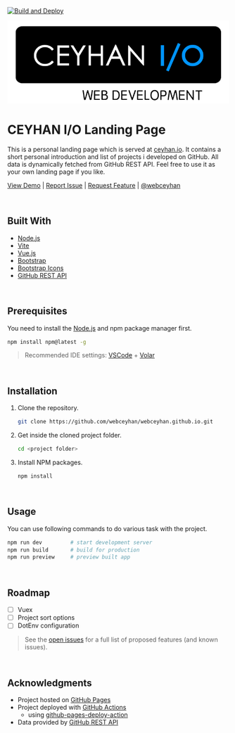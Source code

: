 [![Build and Deploy](https://github.com/webceyhan/webceyhan.github.io/actions/workflows/build-deploy.yml/badge.svg)](https://github.com/webceyhan/webceyhan.github.io/actions/workflows/build-deploy.yml)

<!-- Logo -->

![Logo](./src/assets/logo.png)

 <!-- Title -->

# CEYHAN I/O Landing Page

<!-- Description -->

This is a personal landing page which is served at [ceyhan.io](https://www.ceyhan.io/).
It contains a short personal introduction and list of projects i developed on GitHub. All data is dynamically fetched from GitHub REST API.
Feel free to use it as your own landing page if you like.

[View Demo](https://webceyhan.github.io) |
[Report Issue](https://github.com/webceyhan/webceyhan.github.io/issues) |
[Request Feature](https://github.com/webceyhan/webceyhan.github.io/pulls) |
[@webceyhan](https://twitter.com/webceyhan)

<br>
<!-- Built With -->

## Built With

-   [Node.js](https://nodejs.dev/)
-   [Vite](https://vitejs.dev/)
-   [Vue.js](https://vuejs.org/)
-   [Bootstrap](https://getbootstrap.com)
-   [Bootstrap Icons](https://icons.getbootstrap.com/)
-   [GitHub REST API](https://docs.github.com/en/rest)

<br>
<!-- Prerequisites -->

## Prerequisites

You need to install the [Node.js](https://nodejs.dev/) and npm package manager first.

```sh
npm install npm@latest -g
```

> Recommended IDE settings:
> [VSCode](https://code.visualstudio.com/) + [Volar](https://marketplace.visualstudio.com/items?itemName=johnsoncodehk.volar)

<br>
<!-- Installation -->

## Installation

1. Clone the repository.
    ```sh
    git clone https://github.com/webceyhan/webceyhan.github.io.git
    ```
2. Get inside the cloned project folder.
    ```sh
    cd <project folder>
    ```
3. Install NPM packages.
    ```sh
    npm install
    ```

<br>
<!-- Usage Examples -->

## Usage

You can use following commands to do various task with the project.

```sh
npm run dev         # start development server
npm run build       # build for production
npm run preview     # preview built app
```

<br>
<!-- Roadmap -->

## Roadmap

-   [ ] Vuex
-   [ ] Project sort options
-   [ ] DotEnv configuration

> See the [open issues](https://github.com/webceyhan/webceyhan.github.io/issues) for a full list of proposed features (and known issues).

<br>
<!-- Acknowledgments -->

## Acknowledgments

-   Project hosted on [GitHub Pages](https://pages.github.com/)
-   Project deployed with [GitHub Actions](https://docs.github.com/en/actions)
    -   using [github-pages-deploy-action](https://github.com/JamesIves/github-pages-deploy-action)
-   Data provided by [GitHub REST API](https://docs.github.com/en/rest)
